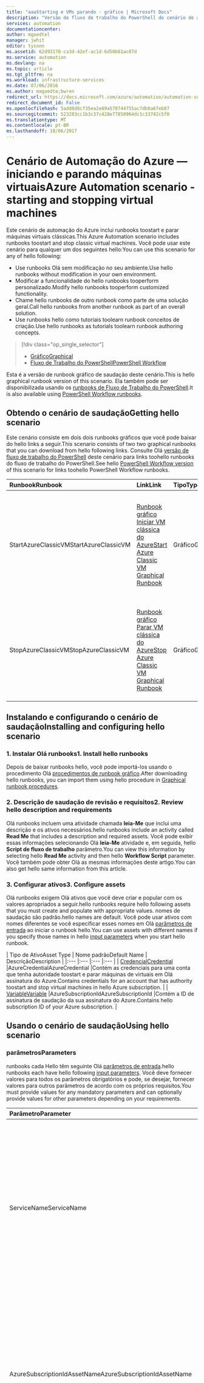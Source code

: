 ```yaml
---
title: "aaaStarting e VMs parando - gráfico | Microsoft Docs"
description: "Versão de fluxo de trabalho do PowerShell do cenário de automação do Azure, incluindo runbooks toostart e parar máquinas virtuais clássicas."
services: automation
documentationcenter: 
author: mgoedtel
manager: jwhit
editor: tysonn
ms.assetid: 62d93170-ca3d-42ef-ac1d-6d50b61ac87d
ms.service: automation
ms.devlang: na
ms.topic: article
ms.tgt_pltfrm: na
ms.workload: infrastructure-services
ms.date: 07/06/2016
ms.author: magoedte;bwren
redirect_url: https://docs.microsoft.com/azure/automation/automation-solution-vm-management
redirect_document_id: False
ms.openlocfilehash: 5add8d8cf35ea2e89a570744755ac7db0a6feb07
ms.sourcegitcommit: 523283cc1b3c37c428e77850964dc1c33742c5f0
ms.translationtype: MT
ms.contentlocale: pt-BR
ms.lasthandoff: 10/06/2017
---
```

# <a name="azure-automation-scenario---starting-and-stopping-virtual-machines"></a><span data-ttu-id="031d8-103">Cenário de Automação do Azure — iniciando e parando máquinas virtuais</span><span class="sxs-lookup"><span data-stu-id="031d8-103">Azure Automation scenario - starting and stopping virtual machines</span></span>
<span data-ttu-id="031d8-104">Este cenário de automação do Azure inclui runbooks toostart e parar máquinas virtuais clássicas.</span><span class="sxs-lookup"><span data-stu-id="031d8-104">This Azure Automation scenario includes runbooks toostart and stop classic virtual machines.</span></span>  <span data-ttu-id="031d8-105">Você pode usar este cenário para qualquer um dos seguintes hello:</span><span class="sxs-lookup"><span data-stu-id="031d8-105">You can use this scenario for any of hello following:</span></span>  

* <span data-ttu-id="031d8-106">Use runbooks Olá sem modificação no seu ambiente.</span><span class="sxs-lookup"><span data-stu-id="031d8-106">Use hello runbooks without modification in your own environment.</span></span>
* <span data-ttu-id="031d8-107">Modificar a funcionalidade do hello runbooks tooperform personalizado.</span><span class="sxs-lookup"><span data-stu-id="031d8-107">Modify hello runbooks tooperform customized functionality.</span></span>  
* <span data-ttu-id="031d8-108">Chame hello runbooks de outro runbook como parte de uma solução geral.</span><span class="sxs-lookup"><span data-stu-id="031d8-108">Call hello runbooks from another runbook as part of an overall solution.</span></span>
* <span data-ttu-id="031d8-109">Use runbooks hello como tutoriais toolearn runbook conceitos de criação.</span><span class="sxs-lookup"><span data-stu-id="031d8-109">Use hello runbooks as tutorials toolearn runbook authoring concepts.</span></span>

> [!div class="op_single_selector"]
> * [<span data-ttu-id="031d8-110">Gráfico</span><span class="sxs-lookup"><span data-stu-id="031d8-110">Graphical</span></span>](automation-solution-startstopvm-graphical.md)
> * [<span data-ttu-id="031d8-111">Fluxo de Trabalho do PowerShell</span><span class="sxs-lookup"><span data-stu-id="031d8-111">PowerShell Workflow</span></span>](automation-solution-startstopvm-psworkflow.md)
>
>

<span data-ttu-id="031d8-112">Esta é a versão de runbook gráfico de saudação deste cenário.</span><span class="sxs-lookup"><span data-stu-id="031d8-112">This is hello graphical runbook version of this scenario.</span></span> <span data-ttu-id="031d8-113">Ela também pode ser disponibilizada usando os [runbooks de Fluxo de Trabalho do PowerShell](automation-solution-startstopvm-psworkflow.md).</span><span class="sxs-lookup"><span data-stu-id="031d8-113">It is also available using [PowerShell Workflow runbooks](automation-solution-startstopvm-psworkflow.md).</span></span>

## <a name="getting-hello-scenario"></a><span data-ttu-id="031d8-114">Obtendo o cenário de saudação</span><span class="sxs-lookup"><span data-stu-id="031d8-114">Getting hello scenario</span></span>
<span data-ttu-id="031d8-115">Este cenário consiste em dois dois runbooks gráficos que você pode baixar do hello links a seguir.</span><span class="sxs-lookup"><span data-stu-id="031d8-115">This scenario consists of two two graphical runbooks that you can download from hello following links.</span></span>  <span data-ttu-id="031d8-116">Consulte Olá [versão de fluxo de trabalho do PowerShell](automation-solution-startstopvm-psworkflow.md) deste cenário para links toohello runbooks do fluxo de trabalho do PowerShell.</span><span class="sxs-lookup"><span data-stu-id="031d8-116">See hello [PowerShell Workflow version](automation-solution-startstopvm-psworkflow.md) of this scenario for links toohello PowerShell Workflow runbooks.</span></span>

| <span data-ttu-id="031d8-117">Runbook</span><span class="sxs-lookup"><span data-stu-id="031d8-117">Runbook</span></span> | <span data-ttu-id="031d8-118">Link</span><span class="sxs-lookup"><span data-stu-id="031d8-118">Link</span></span> | <span data-ttu-id="031d8-119">Tipo</span><span class="sxs-lookup"><span data-stu-id="031d8-119">Type</span></span> | <span data-ttu-id="031d8-120">Descrição</span><span class="sxs-lookup"><span data-stu-id="031d8-120">Description</span></span> |
|:--- |:--- |:--- |:--- |
| <span data-ttu-id="031d8-121">StartAzureClassicVM</span><span class="sxs-lookup"><span data-stu-id="031d8-121">StartAzureClassicVM</span></span> |[<span data-ttu-id="031d8-122">Runbook gráfico Iniciar VM clássica do Azure</span><span class="sxs-lookup"><span data-stu-id="031d8-122">Start Azure Classic VM Graphical Runbook</span></span>](https://gallery.technet.microsoft.com/scriptcenter/Start-Azure-Classic-VM-c6067b3d) |<span data-ttu-id="031d8-123">Gráfico</span><span class="sxs-lookup"><span data-stu-id="031d8-123">Graphical</span></span> |<span data-ttu-id="031d8-124">Inicia todas as máquinas virtuais clássicas em uma assinatura do Azure ou todas as máquinas virtuais com um nome de serviço específico.</span><span class="sxs-lookup"><span data-stu-id="031d8-124">Starts all classic virtual machines in an Azure subscription or all virtual machines with a particular service name.</span></span> |
| <span data-ttu-id="031d8-125">StopAzureClassicVM</span><span class="sxs-lookup"><span data-stu-id="031d8-125">StopAzureClassicVM</span></span> |[<span data-ttu-id="031d8-126">Runbook gráfico Parar VM clássica do Azure</span><span class="sxs-lookup"><span data-stu-id="031d8-126">Stop Azure Classic VM Graphical Runbook</span></span>](https://gallery.technet.microsoft.com/scriptcenter/Stop-Azure-Classic-VM-397819bd) |<span data-ttu-id="031d8-127">Gráfico</span><span class="sxs-lookup"><span data-stu-id="031d8-127">Graphical</span></span> |<span data-ttu-id="031d8-128">Para todas as máquinas virtuais em uma conta de automação ou todas as máquinas virtuais com um nome de serviço específico.</span><span class="sxs-lookup"><span data-stu-id="031d8-128">Stops all virtual machines in an automation account or all virtual machines with a particular service name.</span></span> |

## <a name="installing-and-configuring-hello-scenario"></a><span data-ttu-id="031d8-129">Instalando e configurando o cenário de saudação</span><span class="sxs-lookup"><span data-stu-id="031d8-129">Installing and configuring hello scenario</span></span>
### <a name="1-install-hello-runbooks"></a><span data-ttu-id="031d8-130">1. Instalar Olá runbooks</span><span class="sxs-lookup"><span data-stu-id="031d8-130">1. Install hello runbooks</span></span>
<span data-ttu-id="031d8-131">Depois de baixar runbooks hello, você pode importá-los usando o procedimento Olá [procedimentos de runbook gráfico](automation-graphical-authoring-intro.md#graphical-runbook-procedures).</span><span class="sxs-lookup"><span data-stu-id="031d8-131">After downloading hello runbooks, you can import them using hello procedure in [Graphical runbook procedures](automation-graphical-authoring-intro.md#graphical-runbook-procedures).</span></span>

### <a name="2-review-hello-description-and-requirements"></a><span data-ttu-id="031d8-132">2. Descrição de saudação de revisão e requisitos</span><span class="sxs-lookup"><span data-stu-id="031d8-132">2. Review hello description and requirements</span></span>
<span data-ttu-id="031d8-133">Olá runbooks incluem uma atividade chamada **leia-Me** que inclui uma descrição e os ativos necessários.</span><span class="sxs-lookup"><span data-stu-id="031d8-133">hello runbooks include an activity called **Read Me** that includes a description and required assets.</span></span>  <span data-ttu-id="031d8-134">Você pode exibir essas informações selecionando Olá **leia-Me** atividade e, em seguida, hello **Script de fluxo de trabalho** parâmetro.</span><span class="sxs-lookup"><span data-stu-id="031d8-134">You can view this information by selecting hello **Read Me** activity and then hello **Workflow Script** parameter.</span></span>  <span data-ttu-id="031d8-135">Você também pode obter Olá as mesmas informações deste artigo.</span><span class="sxs-lookup"><span data-stu-id="031d8-135">You can also get hello same information from this article.</span></span>

### <a name="3-configure-assets"></a><span data-ttu-id="031d8-136">3. Configurar ativos</span><span class="sxs-lookup"><span data-stu-id="031d8-136">3. Configure assets</span></span>
<span data-ttu-id="031d8-137">Olá runbooks exigem Olá ativos que você deve criar e popular com os valores apropriados a seguir.</span><span class="sxs-lookup"><span data-stu-id="031d8-137">hello runbooks require hello following assets that you must create and populate with appropriate values.</span></span>  <span data-ttu-id="031d8-138">nomes de saudação são padrão.</span><span class="sxs-lookup"><span data-stu-id="031d8-138">hello names are default.</span></span>  <span data-ttu-id="031d8-139">Você pode usar ativos com nomes diferentes se você especificar esses nomes em Olá [parâmetros de entrada](#using-the-runbooks) ao iniciar o runbook hello.</span><span class="sxs-lookup"><span data-stu-id="031d8-139">You can use assets with different names if you specify those names in hello [input parameters](#using-the-runbooks) when you start hello runbook.</span></span>

| <span data-ttu-id="031d8-140">Tipo de Ativo</span><span class="sxs-lookup"><span data-stu-id="031d8-140">Asset Type</span></span> | <span data-ttu-id="031d8-141">Nome padrão</span><span class="sxs-lookup"><span data-stu-id="031d8-141">Default Name</span></span> | <span data-ttu-id="031d8-142">Descrição</span><span class="sxs-lookup"><span data-stu-id="031d8-142">Description</span></span> |
|:--- |:--- |:--- |:--- |
| [<span data-ttu-id="031d8-143">Credencial</span><span class="sxs-lookup"><span data-stu-id="031d8-143">Credential</span></span>](automation-credentials.md) |<span data-ttu-id="031d8-144">AzureCredential</span><span class="sxs-lookup"><span data-stu-id="031d8-144">AzureCredential</span></span> |<span data-ttu-id="031d8-145">Contém as credenciais para uma conta que tenha autoridade toostart e parar máquinas de virtuais em Olá assinatura do Azure.</span><span class="sxs-lookup"><span data-stu-id="031d8-145">Contains credentials for an account that has authority toostart and stop virtual machines in hello Azure subscription.</span></span> |
| [<span data-ttu-id="031d8-146">Variable</span><span class="sxs-lookup"><span data-stu-id="031d8-146">Variable</span></span>](automation-variables.md) |<span data-ttu-id="031d8-147">AzureSubscriptionId</span><span class="sxs-lookup"><span data-stu-id="031d8-147">AzureSubscriptionId</span></span> |<span data-ttu-id="031d8-148">Contém a ID de assinatura de saudação da sua assinatura do Azure.</span><span class="sxs-lookup"><span data-stu-id="031d8-148">Contains hello subscription ID of your Azure subscription.</span></span> |

## <a name="using-hello-scenario"></a><span data-ttu-id="031d8-149">Usando o cenário de saudação</span><span class="sxs-lookup"><span data-stu-id="031d8-149">Using hello scenario</span></span>
### <a name="parameters"></a><span data-ttu-id="031d8-150">parâmetros</span><span class="sxs-lookup"><span data-stu-id="031d8-150">Parameters</span></span>
<span data-ttu-id="031d8-151">runbooks cada Hello têm seguinte Olá [parâmetros de entrada](automation-starting-a-runbook.md#runbook-parameters).</span><span class="sxs-lookup"><span data-stu-id="031d8-151">hello runbooks each have hello following [input parameters](automation-starting-a-runbook.md#runbook-parameters).</span></span>  <span data-ttu-id="031d8-152">Você deve fornecer valores para todos os parâmetros obrigatórios e pode, se desejar, fornecer valores para outros parâmetros de acordo com os próprios requisitos.</span><span class="sxs-lookup"><span data-stu-id="031d8-152">You must provide values for any mandatory parameters and can optionally provide values for other parameters depending on your requirements.</span></span>

| <span data-ttu-id="031d8-153">Parâmetro</span><span class="sxs-lookup"><span data-stu-id="031d8-153">Parameter</span></span> | <span data-ttu-id="031d8-154">Tipo</span><span class="sxs-lookup"><span data-stu-id="031d8-154">Type</span></span> | <span data-ttu-id="031d8-155">Obrigatório</span><span class="sxs-lookup"><span data-stu-id="031d8-155">Mandatory</span></span> | <span data-ttu-id="031d8-156">Descrição</span><span class="sxs-lookup"><span data-stu-id="031d8-156">Description</span></span> |
|:--- |:--- |:--- |:--- |
| <span data-ttu-id="031d8-157">ServiceName</span><span class="sxs-lookup"><span data-stu-id="031d8-157">ServiceName</span></span> |<span data-ttu-id="031d8-158">string</span><span class="sxs-lookup"><span data-stu-id="031d8-158">string</span></span> |<span data-ttu-id="031d8-159">Não</span><span class="sxs-lookup"><span data-stu-id="031d8-159">No</span></span> |<span data-ttu-id="031d8-160">Se um valor for fornecido, todas as máquinas virtuais com esse nome de serviço serão iniciadas ou paradas.</span><span class="sxs-lookup"><span data-stu-id="031d8-160">If a value is provided, then all virtual machines with that service name are started or stopped.</span></span>  <span data-ttu-id="031d8-161">Se nenhum valor for fornecido, todas as máquinas virtuais clássicas em Olá assinatura do Azure são iniciadas ou interrompidas.</span><span class="sxs-lookup"><span data-stu-id="031d8-161">If no value is provided, then all classic virtual machines in hello Azure subscription are started or stopped.</span></span> |
| <span data-ttu-id="031d8-162">AzureSubscriptionIdAssetName</span><span class="sxs-lookup"><span data-stu-id="031d8-162">AzureSubscriptionIdAssetName</span></span> |<span data-ttu-id="031d8-163">string</span><span class="sxs-lookup"><span data-stu-id="031d8-163">string</span></span> |<span data-ttu-id="031d8-164">Não</span><span class="sxs-lookup"><span data-stu-id="031d8-164">No</span></span> |<span data-ttu-id="031d8-165">Contém nome de saudação do hello [ativo variável](#installing-and-configuring-the-scenario) que contém a ID de assinatura de saudação da sua assinatura do Azure.</span><span class="sxs-lookup"><span data-stu-id="031d8-165">Contains hello name of hello [variable asset](#installing-and-configuring-the-scenario) that contains hello subscription ID of your Azure subscription.</span></span>  <span data-ttu-id="031d8-166">Se você não especificar um valor, *AzureSubscriptionId* será usado.</span><span class="sxs-lookup"><span data-stu-id="031d8-166">If you don't specify a value, *AzureSubscriptionId* is used.</span></span> |
| <span data-ttu-id="031d8-167">AzureCredentialAssetName</span><span class="sxs-lookup"><span data-stu-id="031d8-167">AzureCredentialAssetName</span></span> |<span data-ttu-id="031d8-168">string</span><span class="sxs-lookup"><span data-stu-id="031d8-168">string</span></span> |<span data-ttu-id="031d8-169">Não</span><span class="sxs-lookup"><span data-stu-id="031d8-169">No</span></span> |<span data-ttu-id="031d8-170">Contém nome de saudação do hello [ativo de credencial](#installing-and-configuring-the-scenario) que contém credenciais Olá Olá runbook toouse.</span><span class="sxs-lookup"><span data-stu-id="031d8-170">Contains hello name of hello [credential asset](#installing-and-configuring-the-scenario) that contains hello credentials for hello runbook toouse.</span></span>  <span data-ttu-id="031d8-171">Se você não especificar um valor, *AzureCredential* será usado.</span><span class="sxs-lookup"><span data-stu-id="031d8-171">If you don't specify a value, *AzureCredential* is used.</span></span> |

### <a name="starting-hello-runbooks"></a><span data-ttu-id="031d8-172">Runbooks de saudação inicial</span><span class="sxs-lookup"><span data-stu-id="031d8-172">Starting hello runbooks</span></span>
<span data-ttu-id="031d8-173">Você pode usar qualquer um dos métodos de saudação em [iniciando um runbook na automação do Azure](automation-starting-a-runbook.md) toostart qualquer um dos runbooks Olá neste artigo.</span><span class="sxs-lookup"><span data-stu-id="031d8-173">You can use any of hello methods in [Starting a runbook in Azure Automation](automation-starting-a-runbook.md) toostart either of hello runbooks in this article.</span></span>

<span data-ttu-id="031d8-174">Olá comandos de exemplo a seguir usa o Windows PowerShell toorun **StartAzureClassicVM** toostart todas as máquinas virtuais com o nome do serviço Olá *MyVMService*.</span><span class="sxs-lookup"><span data-stu-id="031d8-174">hello following sample commands uses Windows PowerShell toorun **StartAzureClassicVM** toostart all virtual machines with hello service name *MyVMService*.</span></span>

    $params = @{"ServiceName"="MyVMService"}
    Start-AzureAutomationRunbook –AutomationAccountName "MyAutomationAccount" –Name "StartAzureClassicVM" –Parameters $params

### <a name="output"></a><span data-ttu-id="031d8-175">Saída</span><span class="sxs-lookup"><span data-stu-id="031d8-175">Output</span></span>
<span data-ttu-id="031d8-176">Olá runbooks serão [uma mensagem de saída](automation-runbook-output-and-messages.md) para cada máquina virtual que indica se ou não Olá início ou instrução stop foi enviada com êxito.</span><span class="sxs-lookup"><span data-stu-id="031d8-176">hello runbooks will [output a message](automation-runbook-output-and-messages.md) for each virtual machine indicating whether or not hello start or stop instruction was successfully submitted.</span></span>  <span data-ttu-id="031d8-177">Você pode procurar uma cadeia de caracteres específica em Olá toodetermine Olá resultado para cada runbook.</span><span class="sxs-lookup"><span data-stu-id="031d8-177">You can look for a specific string in hello output toodetermine hello result for each runbook.</span></span>  <span data-ttu-id="031d8-178">cadeias de caracteres de saída possíveis Olá são listadas na Olá a tabela a seguir.</span><span class="sxs-lookup"><span data-stu-id="031d8-178">hello possible output strings are listed in hello following table.</span></span>

| <span data-ttu-id="031d8-179">Runbook</span><span class="sxs-lookup"><span data-stu-id="031d8-179">Runbook</span></span> | <span data-ttu-id="031d8-180">Condição</span><span class="sxs-lookup"><span data-stu-id="031d8-180">Condition</span></span> | <span data-ttu-id="031d8-181">Mensagem</span><span class="sxs-lookup"><span data-stu-id="031d8-181">Message</span></span> |
|:--- |:--- |:--- |
| <span data-ttu-id="031d8-182">StartAzureClassicVM</span><span class="sxs-lookup"><span data-stu-id="031d8-182">StartAzureClassicVM</span></span> |<span data-ttu-id="031d8-183">A máquina virtual já está em execução</span><span class="sxs-lookup"><span data-stu-id="031d8-183">Virtual machine is already running</span></span> |<span data-ttu-id="031d8-184">MyVM já está em execução</span><span class="sxs-lookup"><span data-stu-id="031d8-184">MyVM is already running</span></span> |
| <span data-ttu-id="031d8-185">StartAzureClassicVM</span><span class="sxs-lookup"><span data-stu-id="031d8-185">StartAzureClassicVM</span></span> |<span data-ttu-id="031d8-186">Solicitação de inicialização para máquina virtual enviada com êxito</span><span class="sxs-lookup"><span data-stu-id="031d8-186">Start request for virtual machine successfully submitted</span></span> |<span data-ttu-id="031d8-187">MyVM foi iniciada</span><span class="sxs-lookup"><span data-stu-id="031d8-187">MyVM has been started</span></span> |
| <span data-ttu-id="031d8-188">StartAzureClassicVM</span><span class="sxs-lookup"><span data-stu-id="031d8-188">StartAzureClassicVM</span></span> |<span data-ttu-id="031d8-189">Falha na solicitação de inicialização para máquina virtual</span><span class="sxs-lookup"><span data-stu-id="031d8-189">Start request for virtual machine failed</span></span> |<span data-ttu-id="031d8-190">Falha de MyVM toostart</span><span class="sxs-lookup"><span data-stu-id="031d8-190">MyVM failed toostart</span></span> |
| <span data-ttu-id="031d8-191">StopAzureClassicVM</span><span class="sxs-lookup"><span data-stu-id="031d8-191">StopAzureClassicVM</span></span> |<span data-ttu-id="031d8-192">A máquina virtual já está em execução</span><span class="sxs-lookup"><span data-stu-id="031d8-192">Virtual machine is already running</span></span> |<span data-ttu-id="031d8-193">MyVM já foi parada</span><span class="sxs-lookup"><span data-stu-id="031d8-193">MyVM is already stopped</span></span> |
| <span data-ttu-id="031d8-194">StopAzureClassicVM</span><span class="sxs-lookup"><span data-stu-id="031d8-194">StopAzureClassicVM</span></span> |<span data-ttu-id="031d8-195">Solicitação de inicialização para máquina virtual enviada com êxito</span><span class="sxs-lookup"><span data-stu-id="031d8-195">Start request for virtual machine successfully submitted</span></span> |<span data-ttu-id="031d8-196">MyVM foi iniciada</span><span class="sxs-lookup"><span data-stu-id="031d8-196">MyVM has been started</span></span> |
| <span data-ttu-id="031d8-197">StopAzureClassicVM</span><span class="sxs-lookup"><span data-stu-id="031d8-197">StopAzureClassicVM</span></span> |<span data-ttu-id="031d8-198">Falha na solicitação de inicialização para máquina virtual</span><span class="sxs-lookup"><span data-stu-id="031d8-198">Start request for virtual machine failed</span></span> |<span data-ttu-id="031d8-199">Falha de MyVM toostart</span><span class="sxs-lookup"><span data-stu-id="031d8-199">MyVM failed toostart</span></span> |

<span data-ttu-id="031d8-200">A seguir é uma imagem do uso de saudação **StartAzureClassicVM** como um [runbook filho](automation-child-runbooks.md) em um exemplo de runbook gráfico.</span><span class="sxs-lookup"><span data-stu-id="031d8-200">Following is an image of using hello **StartAzureClassicVM** as a [child runbook](automation-child-runbooks.md) in a sample graphical runbook.</span></span>  <span data-ttu-id="031d8-201">Isso usa links condicionais Olá em Olá a tabela a seguir.</span><span class="sxs-lookup"><span data-stu-id="031d8-201">This uses hello conditional links in hello following table.</span></span>

| <span data-ttu-id="031d8-202">Link</span><span class="sxs-lookup"><span data-stu-id="031d8-202">Link</span></span> | <span data-ttu-id="031d8-203">Critérios</span><span class="sxs-lookup"><span data-stu-id="031d8-203">Criteria</span></span> |
|:--- |:--- |
| <span data-ttu-id="031d8-204">Link de êxito</span><span class="sxs-lookup"><span data-stu-id="031d8-204">Success link</span></span> |<span data-ttu-id="031d8-205">$ActivityOutput['StartAzureClassicVM'] -like "\* foi iniciada"</span><span class="sxs-lookup"><span data-stu-id="031d8-205">$ActivityOutput['StartAzureClassicVM'] -like "\* has been started"</span></span> |
| <span data-ttu-id="031d8-206">Link de erro</span><span class="sxs-lookup"><span data-stu-id="031d8-206">Error link</span></span> |<span data-ttu-id="031d8-207">$ActivityOutput['StartAzureClassicVM'] -notlike "\* foi iniciada"</span><span class="sxs-lookup"><span data-stu-id="031d8-207">$ActivityOutput['StartAzureClassicVM'] -notlike "\* has been started"</span></span> |

![Exemplo de runbook filho](media/automation-solution-startstopvm/graphical-childrunbook-example.png)

## <a name="detailed-breakdown"></a><span data-ttu-id="031d8-209">Divisão detalhada</span><span class="sxs-lookup"><span data-stu-id="031d8-209">Detailed breakdown</span></span>
<span data-ttu-id="031d8-210">A seguir está uma análise detalhada dos runbooks Olá neste cenário.</span><span class="sxs-lookup"><span data-stu-id="031d8-210">Following is a detailed breakdown of hello runbooks in this scenario.</span></span>  <span data-ttu-id="031d8-211">Você pode usar essas informações tooeither personalizar Olá runbooks ou apenas toolearn deles para a criação de seus próprios cenários de automação.</span><span class="sxs-lookup"><span data-stu-id="031d8-211">You can use this information tooeither customize hello runbooks or just toolearn from them for authoring your own automation scenarios.</span></span>

### <a name="authentication"></a><span data-ttu-id="031d8-212">Autenticação</span><span class="sxs-lookup"><span data-stu-id="031d8-212">Authentication</span></span>
![Autenticação](media/automation-solution-startstopvm/graphical-authentication.png)

<span data-ttu-id="031d8-214">Olá runbook inicia com hello de tooset atividades [credenciais](automation-credentials.md) e assinatura do Azure que será usada para o restante de saudação do runbook hello.</span><span class="sxs-lookup"><span data-stu-id="031d8-214">hello runbook starts with activities tooset hello [credentials](automation-credentials.md) and Azure subscription that will be used for hello rest of hello runbook.</span></span>

<span data-ttu-id="031d8-215">Olá primeiro duas atividades, **obter Id de assinatura** e **obter credenciais do Azure**, recuperar Olá [ativos](#installing-the-runbook) que são usados por atividades de dois hello.</span><span class="sxs-lookup"><span data-stu-id="031d8-215">hello first two activities, **Get Subscription Id** and **Get Azure Credential**, retrieve hello [assets](#installing-the-runbook) that are used by hello next two activities.</span></span>  <span data-ttu-id="031d8-216">Essas atividades podem especificar diretamente ativos Olá, mas precisam de nomes de recursos de saudação.</span><span class="sxs-lookup"><span data-stu-id="031d8-216">Those activities could directly specify hello assets, but they need hello asset names.</span></span>  <span data-ttu-id="031d8-217">Já que estamos permitindo Olá usuário toospecify esses nomes em Olá [parâmetros de entrada](#using-the-runbooks), precisamos esses ativos de saudação tooretrieve atividades com o nome especificado pelo parâmetro de entrada.</span><span class="sxs-lookup"><span data-stu-id="031d8-217">Since we are allowing hello user toospecify those names in hello [input parameters](#using-the-runbooks), we need these activities tooretrieve hello assets with a name specified by an input parameter.</span></span>

<span data-ttu-id="031d8-218">**Adicionar-AzureAccount** Olá de conjuntos de credenciais que serão usadas para o restante de saudação do runbook hello.</span><span class="sxs-lookup"><span data-stu-id="031d8-218">**Add-AzureAccount** sets hello credentials that will be used for hello rest of hello runbook.</span></span>  <span data-ttu-id="031d8-219">ativo de credencial de saudação recuperar da **obter credenciais do Azure** devem ter acessar toostart e parar as máquinas virtuais em Olá assinatura do Azure.</span><span class="sxs-lookup"><span data-stu-id="031d8-219">hello credential asset that it retrieves from **Get Azure Credential** must have access toostart and stop virtual machines in hello Azure subscription.</span></span>  <span data-ttu-id="031d8-220">Olá assinatura que é usada é selecionada por **Select-AzureSubscription** que usa a Id de assinatura de saudação do **obter Id de assinatura**.</span><span class="sxs-lookup"><span data-stu-id="031d8-220">hello subscription that's used is selected by **Select-AzureSubscription** which uses hello subscription Id from **Get Subscription Id**.</span></span>

### <a name="get-virtual-machines"></a><span data-ttu-id="031d8-221">Obter máquinas virtuais</span><span class="sxs-lookup"><span data-stu-id="031d8-221">Get virtual machines</span></span>
![Obter VMs](media/automation-solution-startstopvm/graphical-getvms.png)

<span data-ttu-id="031d8-223">Olá runbook precisa toodetermine quais máquinas virtuais ele trabalhará com e se eles já estão iniciados ou interrompidos (dependendo da saudação runbook).</span><span class="sxs-lookup"><span data-stu-id="031d8-223">hello runbook needs toodetermine which virtual machines it will be working with and whether they are already started or stopped (depending on hello runbook).</span></span>   <span data-ttu-id="031d8-224">Uma das duas atividades recuperará Olá VMs.</span><span class="sxs-lookup"><span data-stu-id="031d8-224">One of two activities will retrieve hello VMs.</span></span>  <span data-ttu-id="031d8-225">**Obter máquinas virtuais no serviço** será executada se hello *ServiceName* parâmetro de entrada hello runbook contém um valor.</span><span class="sxs-lookup"><span data-stu-id="031d8-225">**Get VMs in Service** will run if hello *ServiceName* input parameter for hello runbook contains a value.</span></span>  <span data-ttu-id="031d8-226">**Obter todas as VMs** será executada se hello *ServiceName* parâmetro de entrada hello runbook não contém um valor.</span><span class="sxs-lookup"><span data-stu-id="031d8-226">**Get All VMs** will run if hello *ServiceName* input parameter for hello runbook does not contain a value.</span></span>  <span data-ttu-id="031d8-227">Essa lógica é executada por links condicionais de saudação precede cada atividade.</span><span class="sxs-lookup"><span data-stu-id="031d8-227">This logic is performed by hello conditional links preceding each activity.</span></span>

<span data-ttu-id="031d8-228">As duas atividades usam Olá **Get-AzureVM** cmdlet.</span><span class="sxs-lookup"><span data-stu-id="031d8-228">Both activities use hello **Get-AzureVM** cmdlet.</span></span>  <span data-ttu-id="031d8-229">**Obter todas as VMs** usa Olá **ListAllVMs** parâmetro definido tooreturn todas as máquinas virtuais.</span><span class="sxs-lookup"><span data-stu-id="031d8-229">**Get All VMs** uses hello **ListAllVMs** parameter set tooreturn all virtual machines.</span></span>  <span data-ttu-id="031d8-230">**Obter máquinas virtuais no serviço** usa Olá **GetVMByServiceAndVMName** parâmetro definido e fornece Olá **ServiceName** parâmetro de entrada para Olá **ServiceName**parâmetro.</span><span class="sxs-lookup"><span data-stu-id="031d8-230">**Get VMs in Service** uses hello **GetVMByServiceAndVMName** parameter set and provides hello **ServiceName** input parameter for hello **ServiceName** parameter.</span></span>  

### <a name="merge-vms"></a><span data-ttu-id="031d8-231">Mesclar VMs</span><span class="sxs-lookup"><span data-stu-id="031d8-231">Merge VMs</span></span>
![Mesclar VMs](media/automation-solution-startstopvm/graphical-mergevms.png)

<span data-ttu-id="031d8-233">Olá **VMs mesclar** atividade é necessário tooprovide entrada muito**Start-AzureVM** que precisa de nome de saudação e nome do serviço de saudação VMs toostart.</span><span class="sxs-lookup"><span data-stu-id="031d8-233">hello **Merge VMs** activity is required tooprovide input too**Start-AzureVM** which needs hello name and service name of hello vm(s) toostart.</span></span>  <span data-ttu-id="031d8-234">Essa entrada pode ser originada em **Obter Todas as VMs** ou **Obter VMs em Serviço**, mas **Start-AzureVM** pode apenas especificar uma atividade para sua entrada.</span><span class="sxs-lookup"><span data-stu-id="031d8-234">That input could come from either **Get All VMs** or **Get VMs in Service**, but **Start-AzureVM** can only specify one activity for its input.</span></span>   

<span data-ttu-id="031d8-235">cenário de saudação é toocreate **VMs mesclar** que é executado Olá **Write-Output** cmdlet.</span><span class="sxs-lookup"><span data-stu-id="031d8-235">hello scenario is toocreate **Merge VMs** which runs hello **Write-Output** cmdlet.</span></span>  <span data-ttu-id="031d8-236">Olá **InputObject** parâmetro desse cmdlet é uma expressão do PowerShell que combina entrada hello de atividades de saudação dois anterior.</span><span class="sxs-lookup"><span data-stu-id="031d8-236">hello **InputObject** parameter for that cmdlet is a PowerShell Expression that combines hello input of hello previous two activities.</span></span>  <span data-ttu-id="031d8-237">Apenas uma dessas atividades será executada, de modo que apenas um conjunto de saída é esperado.</span><span class="sxs-lookup"><span data-stu-id="031d8-237">Only one of those activities will run, so only one set of output is expected.</span></span>  <span data-ttu-id="031d8-238">**Start-AzureVM** pode usar essa saída para seus parâmetros de entrada.</span><span class="sxs-lookup"><span data-stu-id="031d8-238">**Start-AzureVM** can use that output for its input parameters.</span></span>

### <a name="startstop-virtual-machines"></a><span data-ttu-id="031d8-239">Iniciar/parar máquinas virtuais</span><span class="sxs-lookup"><span data-stu-id="031d8-239">Start/Stop virtual machines</span></span>
![Iniciar VMs](media/automation-solution-startstopvm/graphical-startvm.png) ![Parar VMs](media/automation-solution-startstopvm/graphical-stopvm.png)

<span data-ttu-id="031d8-242">Dependendo runbook hello, atividades Avançar Olá tentativa toostart ou parar de usar o runbook Olá **Start-AzureVM** ou **Stop-AzureVM**.</span><span class="sxs-lookup"><span data-stu-id="031d8-242">Depending on hello runbook, hello next activities attempt toostart or stop hello runbook using **Start-AzureVM** or **Stop-AzureVM**.</span></span>  <span data-ttu-id="031d8-243">Desde que a atividade de saudação é precedida por um link de pipeline, ele será executado uma vez para cada objeto retornado de **VMs mesclar**.</span><span class="sxs-lookup"><span data-stu-id="031d8-243">Since hello activity is preceded by a pipeline link, it will run once for each object returned from **Merge VMs**.</span></span>  <span data-ttu-id="031d8-244">Olá link é condicional para que a atividade de saudação só será executada se hello *RunningState* de saudação máquina virtual é *parado* para **Start-AzureVM** e  *Iniciado* para **Stop-AzureVM**.</span><span class="sxs-lookup"><span data-stu-id="031d8-244">hello link is conditional so that hello activity will only run if hello *RunningState* of hello virtual machine is *Stopped* for **Start-AzureVM** and *Started* for **Stop-AzureVM**.</span></span> <span data-ttu-id="031d8-245">Se essa condição não for atendida, em seguida, **notificar já iniciado** ou **notificar já parado** é executado toosend uma mensagem usando **Write-Output**.</span><span class="sxs-lookup"><span data-stu-id="031d8-245">If this condition is not met, then **Notify Already Started** or **Notify Already Stopped** is run toosend a message using **Write-Output**.</span></span>

### <a name="send-output"></a><span data-ttu-id="031d8-246">Enviar saída</span><span class="sxs-lookup"><span data-stu-id="031d8-246">Send output</span></span>
![Notificar Iniciar VMs](media/automation-solution-startstopvm/graphical-notifystart.png) ![Notificar Parar VMs](media/automation-solution-startstopvm/graphical-notifystop.png)

<span data-ttu-id="031d8-249">etapa final Olá Olá runbook é toosend saída se Olá início ou parada de solicitação para cada máquina virtual foi enviada com êxito.</span><span class="sxs-lookup"><span data-stu-id="031d8-249">hello final step in hello runbook is toosend output whether hello start or stop request for each virtual machine was successfully submitted.</span></span> <span data-ttu-id="031d8-250">Há um separado **Write-Output** atividade para cada um, e é determinar quais um toorun com links condicionais.</span><span class="sxs-lookup"><span data-stu-id="031d8-250">There is a separate **Write-Output** activity for each, and we determine which one toorun with conditional links.</span></span>  <span data-ttu-id="031d8-251">**Notificar VM Iniciada** ou **Notificar VM Parada** será executada se *OperationStatus* for *Êxito*.</span><span class="sxs-lookup"><span data-stu-id="031d8-251">**Notify VM Started** or **Notify VM Stopped** is run if *OperationStatus* is *Succeeded*.</span></span>  <span data-ttu-id="031d8-252">Se *OperationStatus* for qualquer outro valor, em seguida, **notificar falha tooStart** ou **tooStop notificar falha** é executado.</span><span class="sxs-lookup"><span data-stu-id="031d8-252">If *OperationStatus* is any other value, then **Notify Failed tooStart** or **Notify Failed tooStop** is run.</span></span>

## <a name="next-steps"></a><span data-ttu-id="031d8-253">Próximas etapas</span><span class="sxs-lookup"><span data-stu-id="031d8-253">Next steps</span></span>
* [<span data-ttu-id="031d8-254">Criação gráfica na Automação do Azure</span><span class="sxs-lookup"><span data-stu-id="031d8-254">Graphical authoring in Azure Automation</span></span>](automation-graphical-authoring-intro.md)
* [<span data-ttu-id="031d8-255">Runbooks filhos na Automação do Azure</span><span class="sxs-lookup"><span data-stu-id="031d8-255">Child runbooks in Azure Automation</span></span>](automation-child-runbooks.md)
* [<span data-ttu-id="031d8-256">Saída de runbook e mensagens na Automação do Azure</span><span class="sxs-lookup"><span data-stu-id="031d8-256">Runbook output and messages in Azure Automation</span></span>](automation-runbook-output-and-messages.md)
